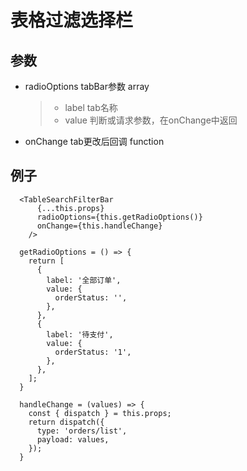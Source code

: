 # 表格过滤选择栏

## 参数

  - radioOptions tabBar参数 array
    > - label tab名称
    > - value 判断或请求参数，在onChange中返回
  - onChange tab更改后回调 function

## 例子
      <TableSearchFilterBar
          {...this.props}
          radioOptions={this.getRadioOptions()}
          onChange={this.handleChange}
        />

      getRadioOptions = () => {
        return [
          {
            label: '全部订单',
            value: {
              orderStatus: '',
            },
          },
          {
            label: '待支付',
            value: {
              orderStatus: '1',
            },
          },
        ];
      }

      handleChange = (values) => {
        const { dispatch } = this.props;
        return dispatch({
          type: 'orders/list',
          payload: values,
        });
      }



